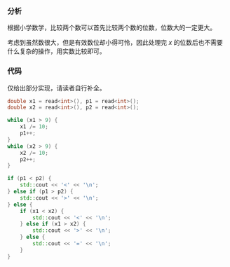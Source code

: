 ### 分析

根据小学数学，比较两个数可以首先比较两个数的位数，位数大的一定更大。

考虑到虽然数很大，但是有效数位却小得可怜，因此处理完 $x$ 的位数后也不需要什么复杂的操作，用实数比较即可。

### 代码

仅给出部分实现，请读者自行补全。

```cpp
double x1 = read<int>(), p1 = read<int>();
double x2 = read<int>(), p2 = read<int>();

while (x1 > 9) {
    x1 /= 10;
    p1++;
}
while (x2 > 9) {
    x2 /= 10;
    p2++;
}

if (p1 < p2) {
    std::cout << '<' << '\n';
} else if (p1 > p2) {
    std::cout << '>' << '\n';
} else {
    if (x1 < x2) {
        std::cout << '<' << '\n';
    } else if (x1 > x2) {
        std::cout << '>' << '\n';
    } else {
        std::cout << '=' << '\n';
    }
}
```

